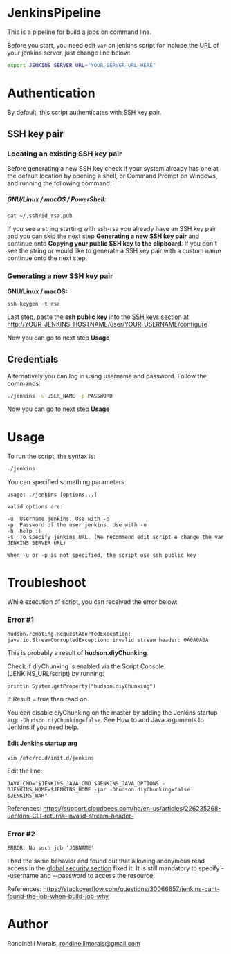# JenkinsPipeline
This is a pipeline for build a jobs on command line.

Before you start, you need edit `var` on jenkins script for include the URL of your jenkins server, just change line below:

```bash
export JENKINS_SERVER_URL="YOUR_SERVER_URL_HERE"
```

# Authentication
By default, this script authenticates with SSH key pair.

## SSH key pair

### Locating an existing SSH key pair
Before generating a new SSH key check if your system already has one
at the default location by opening a shell, or Command Prompt on Windows,
and running the following command:

##### GNU/Linux / macOS / PowerShell:
```
cat ~/.ssh/id_rsa.pub
```
If you see a string starting with ssh-rsa you already have an SSH key pair
and you can skip the next step **Generating a new SSH key pair**
and continue onto **Copying your public SSH key to the clipboard**.
If you don't see the string or would like to generate a SSH key pair with a
custom name continue onto the next step.

### Generating a new SSH key pair

**GNU/Linux / macOS:**
```
ssh-keygen -t rsa
```

Last step, paste the **ssh public key** into the [SSH keys section](https://jenkins.io/doc/book/resources/managing/cli-adding-ssh-public-keys.png) at [http://YOUR_JENKINS_HOSTNAME/user/YOUR_USERNAME/configure](http://YOUR_JENKINS_HOSTNAME/user/YOUR_USERNAME/configure)

Now you can go to next step **Usage**

## Credentials
Alternatively you can log in using username and password. Follow the commands:

```bash
./jenkins -u USER_NAME -p PASSWORD
```

Now you can go to next step **Usage**

# Usage
To run the script, the syntax is:

```bash
./jenkins
```

You can specified something parameters

```none
usage: ./jenkins [options...]

valid options are:

-u  Username jenkins. Use with -p
-p  Password of the user jenkins. Use with -u
-h  help :)
-s  To specify jenkins URL. (We recommend edit script e change the var JENKINS SERVER URL)

When -u or -p is not specified, the script use ssh public key
```

# Troubleshoot
While execution of script, you can received the error below:

### Error #1
```
hudson.remoting.RequestAbortedException: java.io.StreamCorruptedException: invalid stream header: 0A0A0A0A
```

This is probably a result of **hudson.diyChunking**.

Check if diyChunking is enabled via the Script Console (JENKINS_URL/script) by running:

```
println System.getProperty("hudson.diyChunking")
```

If Result = true then read on.

You can disable diyChunking on the master by adding the Jenkins startup arg: `-Dhudson.diyChunking=false`. See How to add Java arguments to Jenkins if you need help.

#### Edit Jenkins startup arg
```
vim /etc/rc.d/init.d/jenkins
```
Edit the line:
```
JAVA_CMD="$JENKINS_JAVA_CMD $JENKINS_JAVA_OPTIONS -DJENKINS_HOME=$JENKINS_HOME -jar -Dhudson.diyChunking=false $JENKINS_WAR"
```

References: https://support.cloudbees.com/hc/en-us/articles/226235268-Jenkins-CLI-returns-invalid-stream-header-

### Error #2
```
ERROR: No such job 'JOBNAME'
```

I had the same behavior and found out that allowing anonymous read access in the [global security section](https://i.stack.imgur.com/FEO2W.png) fixed it. It is still mandatory to specify --username and --password to access the resource.

References: https://stackoverflow.com/questions/30066657/jenkins-cant-found-the-job-when-build-job-why

# Author
Rondinelli Morais, rondinellimorais@gmail.com

